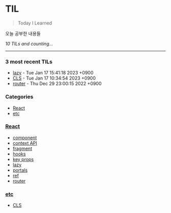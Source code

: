 # TIL
> Today I Learned

오늘 공부한 내용들


_10 TILs and counting..._

---

### 3 most recent TILs

- [lazy](React/lazy.md) - Tue Jan 17 15:41:18 2023 +0900
- [CLS](etc/CLS.md) - Tue Jan 17 10:34:54 2023 +0900
- [router](React/router.md) - Thu Dec 29 23:00:15 2022 +0900

### Categories

- [React](#React)
- [etc](#etc)

### [React](#React)
- [component](React/component.md)
- [context API](React/context.md)
- [fragment](React/fragment.md)
- [hooks](React/hooks.md)
- [key props](React/key.md)
- [lazy](React/lazy.md)
- [portals](React/portals.md)
- [ref](React/ref.md)
- [router](React/router.md)

### [etc](#etc)
- [CLS](etc/CLS.md)


